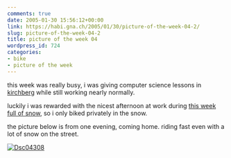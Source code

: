 ```yaml
---
comments: true
date: 2005-01-30 15:56:12+00:00
link: https://habi.gna.ch/2005/01/30/picture-of-the-week-04-2/
slug: picture-of-the-week-04-2
title: picture of the week 04
wordpress_id: 724
categories:
- bike
- picture of the week
---
```


this week was really busy, i was giving computer science lessons in [kirchberg](http://www.schule-kirchberg.ch/) while still working nearly normally.

luckily i was rewarded with the nicest afternoon at work during [this week full of snow](http://velocite.ch/weblogtoo/index.php?p=73), so i only biked privately in the snow.

the picture below is from one evening, coming home. riding fast even with a lot of snow on the street.

[![Dsc04308](https://habi.gna.ch/blog/images/DSC04308-tm.jpg)](https://habi.gna.ch/blog/images/DSC04308.jpg)
